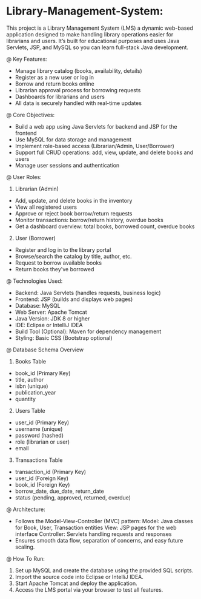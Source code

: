 # Library-Management-System:
This project is a Library Management System (LMS) a dynamic web-based application designed to make handling library operations easier for librarians and users. 
It’s built for educational purposes and uses Java Servlets, JSP, and MySQL so you can learn full-stack Java development.

@ Key Features:
- Manage library catalog (books, availability, details)
- Register as a new user or log in
- Borrow and return books online
- Librarian approval process for borrowing requests
- Dashboards for librarians and users
- All data is securely handled with real-time updates

@ Core Objectives:
- Build a web app using Java Servlets for backend and JSP for the frontend
- Use MySQL for data storage and management
- Implement role-based access (Librarian/Admin, User/Borrower)
- Support full CRUD operations: add, view, update, and delete books and users
- Manage user sessions and authentication

@ User Roles:
1. Librarian (Admin)
- Add, update, and delete books in the inventory
- View all registered users
- Approve or reject book borrow/return requests
- Monitor transactions: borrow/return history, overdue books
- Get a dashboard overview: total books, borrowed count, overdue books

2. User (Borrower)
- Register and log in to the library portal
- Browse/search the catalog by title, author, etc.
- Request to borrow available books
- Return books they've borrowed

@ Technologies Used:
- Backend: Java Servlets (handles requests, business logic)
- Frontend: JSP (builds and displays web pages)
- Database: MySQL
- Web Server: Apache Tomcat
- Java Version: JDK 8 or higher
- IDE: Eclipse or IntelliJ IDEA
- Build Tool (Optional): Maven for dependency management
- Styling: Basic CSS (Bootstrap optional)

@ Database Schema Overview
1. Books Table
- book_id (Primary Key)
- title, author
- isbn (unique)
- publication_year
- quantity

2. Users Table
- user_id (Primary Key)
- username (unique)
- password (hashed)
- role (librarian or user)
- email

3. Transactions Table
- transaction_id (Primary Key)
- user_id (Foreign Key)
- book_id (Foreign Key)
- borrow_date, due_date, return_date
- status (pending, approved, returned, overdue)

@ Architecture:
- Follows the Model-View-Controller (MVC) pattern:
Model: Java classes for Book, User, Transaction entities
View: JSP pages for the web interface
Controller: Servlets handling requests and responses
- Ensures smooth data flow, separation of concerns, and easy future scaling.

@ How To Run:
1. Set up MySQL and create the database using the provided SQL scripts.
2. Import the source code into Eclipse or IntelliJ IDEA.
3. Start Apache Tomcat and deploy the application.
4. Access the LMS portal via your browser to test all features.
